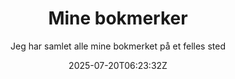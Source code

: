 ---
title: 'Mine bokmerker'
subtitle: 'Jeg har samlet alle mine bokmerket på et felles sted'
date:  2025-07-20T06:23:32Z
draft: true
description: null
image: null
---